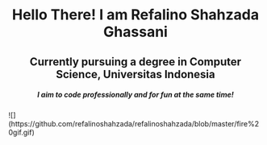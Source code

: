 <h1 align="center">Hello There! I am Refalino Shahzada Ghassani</h1>
<h2 align="center">Currently pursuing a degree in Computer Science, Universitas Indonesia</h2>
<h5 align="center">I aim to code professionally and for fun at the same time!</h5>
![](https://github.com/refalinoshahzada/refalinoshahzada/blob/master/fire%20gif.gif)
